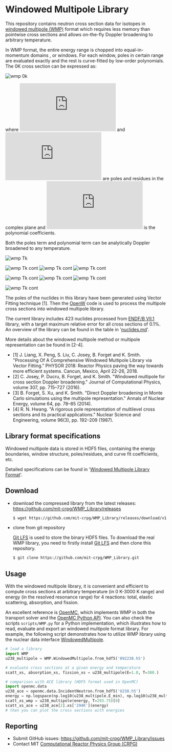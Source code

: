 # Windowed Multipole Library

This repository contains neutron cross section data for isotopes in
[windowed multipole (WMP)] format which requires less memory than pointwise
cross sections and allows on-the-fly Doppler broadening to arbitrary temperature.

In WMP format, the entire energy range is chopped into equal-in-momentum domains
, or windows. For each window, poles in certain range are evaluated exactly and
the rest is curve-fitted by low-order polynomials.
The 0K cross section can be expressed as:

![wmp 0k](https://latex.codecogs.com/gif.latex?\sigma(E,&space;T=0\text{K})&space;=&space;\frac{1}{E}&space;\Re\left[\sum_{j=w_1}^{w_2}&space;\frac{ir_j}{\sqrt{E}-p_j}\right]&space;&plus;&space;\sum_{n=0}^{N}&space;c_n&space;E^{\frac{n}{2}-1})

where ![wmp 0k](https://latex.codecogs.com/gif.latex?p_j) and
![wmp 0k](https://latex.codecogs.com/gif.latex?r_j) are poles and residues in the complex
plane and ![wmp 0k](https://latex.codecogs.com/gif.latex?c_n) is the polynomial coefficients.

Both the poles term and polynomial term can be analytically Doppler broadened to
any temperature.

![wmp Tk](https://latex.codecogs.com/gif.latex?\sigma(E,&space;T)&space;\approx&space;\frac{\sqrt{\pi}}{2&space;E&space;\sqrt{\xi}}&space;\sum_j&space;\text{Re}&space;\left[r_j&space;W_i(z)\right]&space;&plus;&space;\sum_{n=0}^{N}c_n\mathcal{D}_n)

![wmp Tk cont](https://latex.codecogs.com/gif.latex?W_i(z)&space;=&space;\frac{i}{\pi}&space;\int_{-\infty}^\infty&space;dt&space;\frac{e^{-t^2}}{z&space;-&space;t},)
![wmp Tk cont](https://latex.codecogs.com/gif.latex?z&space;=&space;\frac{\sqrt{E}&space;-&space;p_j}{2&space;\sqrt{\xi}},)
![wmp Tk cont](https://latex.codecogs.com/gif.latex?\xi&space;=&space;\frac{k_B&space;T}{4&space;A})

![wmp Tk cont](https://latex.codecogs.com/gif.latex?\mathcal{D}_0&space;=&space;\frac{1}{E}erf(\sqrt{\alpha&space;E}),)
![wmp Tk cont](https://latex.codecogs.com/gif.latex?\mathcal{D}_1&space;=&space;\frac{1}{\sqrt{E}},)
![wmp Tk cont](https://latex.codecogs.com/gif.latex?\mathcal{D}_2=&space;\left[\frac{1}{\sqrt{2\alpha}}&space;&plus;&space;E&space;\right]\mathcal{D}_0&space;&plus;&space;\frac{e^{-\alpha&space;E}}{\sqrt{\alpha&space;\pi&space;E}})

![wmp Tk cont](https://latex.codecogs.com/gif.latex?\mathcal{D}_{n&plus;2}=\left[\frac{2n&plus;1}{2\alpha}&space;&plus;&space;E&space;\right]\mathcal{D}_n&space;-&space;\frac{n(n-1)}{4\alpha^2}\mathcal{D}_{n-2},&space;n>0)

The poles of the nuclides in this library have been generated using Vector
Fitting technique [1].
Then the [OpenW] code is used to process the multipole cross sections into
windowed multipole library.

The current library includes 423 nuclides processed from [ENDF/B VII.1] library,
with a target maximum relative error for all cross sections of 0.1%.
An overview of the library can be found in the table in
'[nuclides.md](./nuclides.md)'.

More details about the windowed multipole method or multipole representation can
be found in [2-4].

- [1] J. Liang, X. Peng, S. Liu, C. Josey, B. Forget and K. Smith. "Processing
  Of A Comprehensive Windowed Multipole Library via Vector Fitting." PHYSOR
  2018: Reactor Physics paving the way towards more efficient systems. Cancun,
  Mexico, April 22-26, 2018.
- [2] C. Josey, P. Ducru, B. Forget, and K. Smith. "Windowed multipole for cross
  section Doppler broadening." Journal of Computational Physics, volume 307,
  pp. 715–727 (2016).
- [3] B. Forget, S. Xu, and K. Smith. "Direct Doppler broadening in Monte Carlo
  simulations using the multipole representation." Annals of Nuclear Energy,
  volume 64, pp. 78–85 (2014).
- [4] R. N. Hwang. "A rigorous pole representation of multilevel cross sections
  and its practical applications." Nuclear Science and Engineering, volume
  96(3), pp. 192–209 (1987).

## Library format specifications

Windowed multipole data is stored in HDF5 files, containing the energy
boundaries, window structure, poles/residues, and curve fit coefficients, etc.

Detailed specifications can be found in
'[Windowed Multipole Library Format](./wmp_format.md)'.

## Download

- download the compressed library from the latest releases: https://github.com/mit-crpg/WMP_Library/releases

  ``` bash
  $ wget https://github.com/mit-crpg/WMP_Library/releases/download/v1.0.1/WMP_Library_v1.0.1.tar.gz
  ```

- clone from git repository 

  [Git LFS] is used to store the binary HDF5 files.
  To download the real WMP library, you need to firstly install [Git LFS] and
  then clone this repository.

  ``` bash
  $ git clone https://github.com/mit-crpg/WMP_Library.git
  ```

## Usage

With the windowed multipole library, it is convenient and efficient to compute
cross sections at arbitrary temperature (in 0 K-3000 K range) and energy
(in the resolved resonance range) for 4 reactions: total, elastic scattering,
absorption, and fission.

An excellent reference is [OpenMC], which implements WMP in both the transport
solver and the [OpenMC Python API]. You can also check the scripts `scripts/WMP.py`
for a Python implementation, which illustrates how to read, evaluate and export
an windowed multipole format library.
For example, the following script demonstrates how to utilize WMP library using
the nuclear data interface [WindowedMultipole].

``` python
# load a library
import WMP
u238_multipole = WMP.WindowedMultipole.from_hdf5('092238.h5')

# evaluate cross sections at a given energy and temperature
scatt_xs, absorption_xs, fission_xs = u238_multipole(E=1.0, T=300.)

# comparison with ACE library (HDF5 format used in OpenMC)
import openmc.data
u238_ace = openmc.data.IncidentNeutron.from_hdf5('U238.h5')
energy = np.logspace(np.log10(u238_multipole.E_min), np.log10(u238_multipole.E_max), 1E4)
scatt_xs_wmp = u238_multipole(energy, T=293.75)[0]
scatt_xs_ace = u238_ace[2].xs['294K'](energy)
# then you can plot the cross sections with energies
```

## Reporting

 - Submit GitHub issues: https://github.com/mit-crpg/WMP_Library/issues
 - Contact MIT [Computational Reactor Physics Group (CRPG)]

[windowed multipole (WMP)]: http://openmc.readthedocs.io/en/latest/methods/cross_sections.html#windowed-multipole-representation
[OpenMC]: https://github.com/mit-crpg/openmc
[OpenW]: https://github.com/mit-crpg/WHOPPER
[ENDF/B VII.1]: http://www.nndc.bnl.gov/endf/b7.1/
[Windowed Multipole Library Format]: http://openmc.readthedocs.io/en/latest/io_formats/data_wmp.html#io-data-wmp
[Git LFS]: https://git-lfs.github.com
[OpenMC Python API]: http://openmc.readthedocs.io/en/latest/pythonapi/index.html
[WindowedMultipole]: https://github.com/mit-crpg/WMP_Library/blob/master/scripts/WMP.py
[Computational Reactor Physics Group (CRPG)]: http://crpg.mit.edu/
